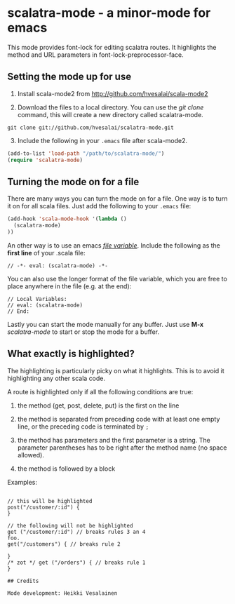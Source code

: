# scalatra-mode - a minor-mode for emacs

This mode provides font-lock for editing scalatra routes. It
highlights the method and URL parameters in
font-lock-preprocessor-face.

## Setting the mode up for use

1. Install scala-mode2 from http://github.com/hvesalai/scala-mode2

2. Download the files to a local directory. You can use the *git clone*
command, this will create a new directory called scalatra-mode.
```
git clone git://github.com/hvesalai/scalatra-mode.git
```

3. Include the following in your `.emacs` file after scala-mode2. 

```lisp
(add-to-list 'load-path "/path/to/scalatra-mode/")
(require 'scalatra-mode)
```

## Turning the mode on for a file

There are many ways you can turn the mode on for a file. One way is to
turn it on for all scala files. Just add the following to your
`.emacs` file:

```lisp
(add-hook 'scala-mode-hook '(lambda ()
  (scalatra-mode)
))
```

An other way is to use an emacs [*file
variable*](www.gnu.org/software/emacs/manual/html_node/emacs/Specifying-File-Variables.html). 
Include the following as the **first line** of your .scala file:

```
// -*- eval: (scalatra-mode) -*-
```

You can also use the longer format of the file variable, which you are
free to place anywhere in the file (e.g. at the end):

```
// Local Variables:
// eval: (scalatra-mode)
// End:
```

Lastly you can start the mode manually for any buffer. Just use
**M-x** *scalatra-mode* to start or stop the mode for a buffer.

## What exactly is highlighted?

The highlighting is particularly picky on what it highlights. This is
to avoid it highlighting any other scala code. 

A route is highlighted only if all the following conditions are true:

1. the method (get, post, delete, put) is the first on the line

2. the method is separated from preceding code with at least one empty
  line, or the preceding code is terminated by `;`

3. the method has parameters and the first parameter is a string. The parameter parentheses has to be right after the method name (no space allowed).

4. the method is followed by a block

Examples:

```

// this will be highlighted
post("/customer/:id") {
}

// the following will not be highlighted
get ("/customer/:id") // breaks rules 3 an 4
foo.
get("/customers") { // breaks rule 2

}
/* zot */ get ("/orders") { // breaks rule 1
}

## Credits

Mode development: Heikki Vesalainen
